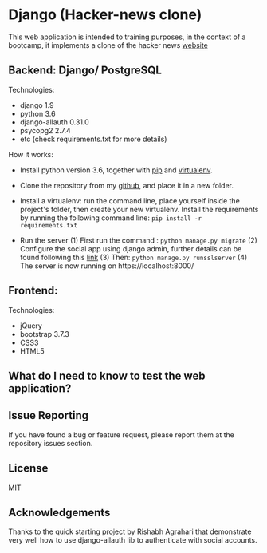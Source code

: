 # Django (Hacker-news clone)
This web application is intended to training purposes, in the context of a bootcamp, it implements a clone of the hacker news [website](https://news.ycombinator.com/)

## Backend: Django/ PostgreSQL

Technologies:
- django 1.9
- python 3.6
- django-allauth 0.31.0
- psycopg2 2.7.4
- etc (check requirements.txt for more details)

How it works:

- Install python version 3.6, together with [pip](https://pip.pypa.io/en/stable/installing/) and [virtualenv](https://virtualenv.pypa.io/en/stable/installation/).
- Clone the repository from my [github](https://github.com/Mehdi6/bootcamp-hackernews), and place it in a new folder.
- Install a virtualenv:
    run the command line, place yourself inside the project's folder, then create your new virtualenv.
    Install the requirements by running the following command line: `pip install -r requirements.txt`

- Run the server
(1) First run the command : `python manage.py migrate`
(2) Configure the social app using django admin, further details can be found following this [link](https://medium.com/@jinkwon711/django-allauth-facebook-login-b536444cbc6b)
(3) Then: `python manage.py runsslserver`
(4) The server is now running on https://localhost:8000/

## Frontend:

Technologies:

- jQuery
- bootstrap 3.7.3
- CSS3
- HTML5

## What do I need to know to test the web application?

## Issue Reporting

If you have found a bug or feature request, please report them at the repository issues section.

## License

MIT

## Acknowledgements

Thanks to the quick starting [project](https://github.com/pyaf/allauthproject) by Rishabh Agrahari that demonstrate very well how to use django-allauth lib to authenticate with social accounts.
